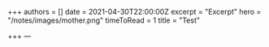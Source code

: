 +++
authors = []
date = 2021-04-30T22:00:00Z
excerpt = "Excerpt"
hero = "/notes/images/mother.png"
timeToRead = 1
title = "Test"

+++
—